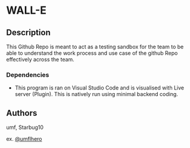 # WALL-E



## Description

This Github Repo is meant to act as a testing sandbox for the team to be able to understand the work process and use case of the github Repo effectively across the team.


### Dependencies

* This program is ran on Visual Studio Code and is visualised with Live server (Plugin). This is natively run using minimal backend coding.


## Authors

umf, Starbug10
 
ex. [@umflhero](https://umfhero.com)

